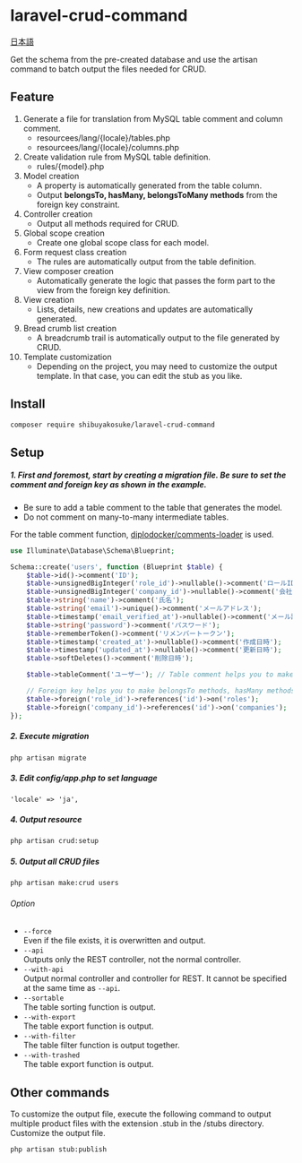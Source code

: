 # laravel-crud-command

[日本語](README.ja.md)

Get the schema from the pre-created database and use the artisan command to batch output the files needed for CRUD.

## Feature

1. Generate a file for translation from MySQL table comment and column comment.
    - resourcees/lang/{locale}/tables.php
    - resourcees/lang/{locale}/columns.php
2. Create validation rule from MySQL table definition.
    - rules/{model}.php
3. Model creation
    - A property is automatically generated from the table column.
    - Output **belongsTo, hasMany, belongsToMany methods** from the foreign key constraint.
4. Controller creation
    - Output all methods required for CRUD.
5. Global scope creation
    - Create one global scope class for each model.
6. Form request class creation
    - The rules are automatically output from the table definition.
7. View composer creation
    - Automatically generate the logic that passes the form part to the view from the foreign key definition.
8. View creation
    - Lists, details, new creations and updates are automatically generated.
9. Bread crumb list creation
    - A breadcrumb trail is automatically output to the file generated by CRUD.
10. Template customization
    - Depending on the project, you may need to customize the output template. In that case, you can edit the stub as you like.

## Install

```bash
composer require shibuyakosuke/laravel-crud-command
```

## Setup

##### 1. First and foremost, start by creating a migration file. Be sure to set the comment and foreign key as shown in the example.

- Be sure to add a table comment to the table that generates the model.
- Do not comment on many-to-many intermediate tables.

For the table comment function, [diplodocker/comments-loader](https://github.com/diplodocker/comments-loader) is used.

```php
use Illuminate\Database\Schema\Blueprint;

Schema::create('users', function (Blueprint $table) {
    $table->id()->comment('ID');
    $table->unsignedBigInteger('role_id')->nullable()->comment('ロールID');
    $table->unsignedBigInteger('company_id')->nullable()->comment('会社ID');
    $table->string('name')->comment('氏名');
    $table->string('email')->unique()->comment('メールアドレス');
    $table->timestamp('email_verified_at')->nullable()->comment('メール認証日時');
    $table->string('password')->comment('パスワード');
    $table->rememberToken()->comment('リメンバートークン');
    $table->timestamp('created_at')->nullable()->comment('作成日時');
    $table->timestamp('updated_at')->nullable()->comment('更新日時');
    $table->softDeletes()->comment('削除日時');

    $table->tableComment('ユーザー'); // Table comment helps you to make language files.

    // Foreign key helps you to make belongsTo methods, hasMany methods and views .
    $table->foreign('role_id')->references('id')->on('roles');
    $table->foreign('company_id')->references('id')->on('companies');
});
```

##### 2. Execute migration

```bash
php artisan migrate
```

##### 3. Edit config/app.php to set language

```
'locale' => 'ja',
```

##### 4. Output resource

```bash
php artisan crud:setup
```

##### 5. Output all CRUD files

```bash
php artisan make:crud users
```

###### Option

- `--force` <br>
Even if the file exists, it is overwritten and output.
- `--api` <br>
Outputs only the REST controller, not the normal controller.
- `--with-api` <br>
Output normal controller and controller for REST. It cannot be specified at the same time as `--api`.
- `--sortable` <br>
The table sorting function is output.
- `--with-export` <br>
The table export function is output.
- `--with-filter` <br>
The table filter function is output together.
- `--with-trashed` <br>
The table export function is output.

## Other commands

To customize the output file, execute the following command to output multiple product files with the extension .stub in the /stubs directory.
Customize the output file.

```bash
php artisan stub:publish
```
